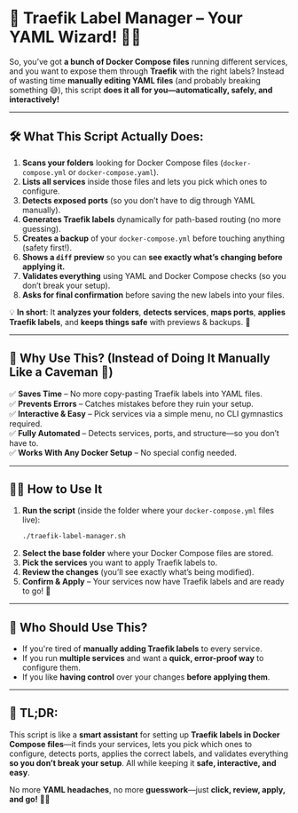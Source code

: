 # 🚀 Traefik Label Manager – Your YAML Wizard! 🧙‍♂️

So, you’ve got **a bunch of Docker Compose files** running different services, and you want to expose them through **Traefik** with the right labels? Instead of wasting time **manually editing YAML files** (and probably breaking something 😅), this script **does it all for you—automatically, safely, and interactively!**  

---

## 🛠️ What This Script Actually Does:
1. **Scans your folders** looking for Docker Compose files (`docker-compose.yml` or `docker-compose.yaml`).  
2. **Lists all services** inside those files and lets you pick which ones to configure.  
3. **Detects exposed ports** (so you don’t have to dig through YAML manually).  
4. **Generates Traefik labels** dynamically for path-based routing (no more guessing).  
5. **Creates a backup** of your `docker-compose.yml` before touching anything (safety first!).  
6. **Shows a `diff` preview** so you can **see exactly what’s changing before applying it.**  
7. **Validates everything** using YAML and Docker Compose checks (so you don’t break your setup).  
8. **Asks for final confirmation** before saving the new labels into your files.  

💡 **In short**: It **analyzes your folders**, **detects services**, **maps ports**, **applies Traefik labels**, and **keeps things safe** with previews & backups. 🚀  

---

## 🎯 Why Use This? (Instead of Doing It Manually Like a Caveman 🦴)
✅ **Saves Time** – No more copy-pasting Traefik labels into YAML files.  
✅ **Prevents Errors** – Catches mistakes before they ruin your setup.  
✅ **Interactive & Easy** – Pick services via a simple menu, no CLI gymnastics required.  
✅ **Fully Automated** – Detects services, ports, and structure—so you don’t have to.  
✅ **Works With Any Docker Setup** – No special config needed.  

---

## 👨‍💻 How to Use It
1. **Run the script** (inside the folder where your `docker-compose.yml` files live):  
   ```bash
   ./traefik-label-manager.sh
   ```
2. **Select the base folder** where your Docker Compose files are stored.  
3. **Pick the services** you want to apply Traefik labels to.  
4. **Review the changes** (you’ll see exactly what’s being modified).  
5. **Confirm & Apply** – Your services now have Traefik labels and are ready to go! 🎉  

---

## 🤔 Who Should Use This?
- If you're tired of **manually adding Traefik labels** to every service.  
- If you run **multiple services** and want a **quick, error-proof way** to configure them.  
- If you like **having control** over your changes **before applying them**.  

---

## 🚀 TL;DR:
This script is like a **smart assistant** for setting up **Traefik labels in Docker Compose files**—it finds your services, lets you pick which ones to configure, detects ports, applies the correct labels, and validates everything **so you don’t break your setup**. All while keeping it **safe, interactive, and easy**.  

No more **YAML headaches**, no more **guesswork**—just **click, review, apply, and go!** 🚀😎  

